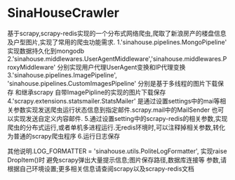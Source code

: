 # SinaHouseCrawler
基于scrapy,scrapy-redis实现的一个分布式网络爬虫,爬取了新浪房产的楼盘信息及户型图片,实现了常用的爬虫功能需求.
1.'sinahouse.pipelines.MongoPipeline' 实现数据持久化到mongodb
2.'sinahouse.middlewares.UserAgentMiddleware','sinahouse.middlewares.ProxyMiddleware' 分别实现用户代理UserAgent变换和IP代理变换
3.'sinahouse.pipelines.ImagePipeline', 'sinahouse.pipelines.CustomImagesPipeline' 分别是基于多线程的图片下载保存
    和继承scrapy 自带ImagePipline的实现的图片下载保存
4.'scrapy.extensions.statsmailer.StatsMailer' 是通过设置settings中的mai等相关参数实现发送爬虫运行状态信息到指定邮件.scrapy.mail中的MailSender
  也可以实现发送自定义内容邮件.
5.通过设置setting中的scrapy-redis的相关参数,实现爬虫的分布式运行,或者单机多进程运行.无redis环境时,可以注释掉相关参数,转化为普通的scrapy爬虫程序
6.运行日志保存

其他说明.LOG_FORMATTER = 'sinahouse.utils.PoliteLogFormatter', 实现raise DropItem()时 避免scrapy弹出大量提示信息;图片保存路径,数据库连接等
参数,请根据自己环境设置;更多相关信息请查阅scrapy以及scrapy-redis文档
